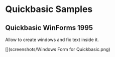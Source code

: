 # Quickbasic Samples

## Quickbasic WinForms 1995

Allow to create windows and fix text inside it.

[](screenshots/Windows Form for Quickbasic.png)


